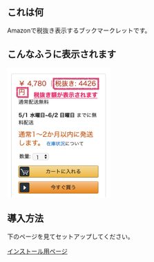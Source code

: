 ## これは何

Amazonで税抜き表示するブックマークレットです。

## こんなふうに表示されます

<img src="misc/pict/sc1.png" width="240px" />

## 導入方法

下のページを見てセットアップしてください。

[インストール用ページ](misc/install.html)
